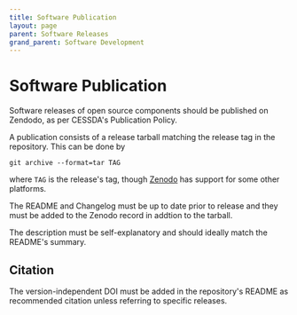 ```yaml
---
title: Software Publication
layout: page
parent: Software Releases
grand_parent: Software Development
---
```


# Software Publication

Software releases of open source components should be published on Zendodo, as per CESSDA's Publication Policy.

A publication consists of a release tarball matching the release tag in the repository.
This can be done by

```shell
git archive --format=tar TAG
```

where `TAG` is the release's tag, though [Zenodo](https://guides.github.com/activities/citable-code/) has support for some other platforms.

The README and Changelog must be up to date prior to release
and they must be added to the Zenodo record in addtion to the tarball.

The description must be self-explanatory and should ideally match the README's summary.

## Citation

The version-independent DOI must be added in the repository's README as recommended citation unless referring to specific releases.


